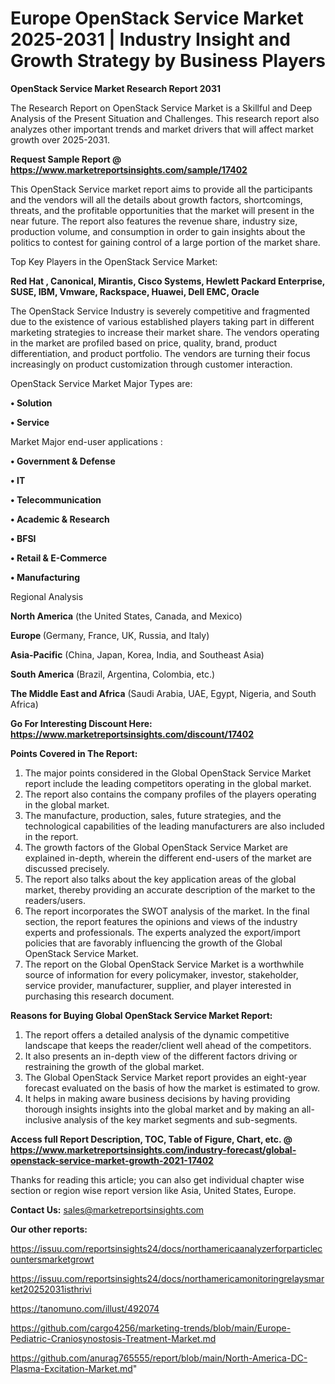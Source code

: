  # Europe OpenStack Service Market 2025-2031 | Industry Insight and Growth Strategy by Business Players

<strong>OpenStack Service Market Research Report 2031</strong>

The Research Report on OpenStack Service Market is a Skillful and Deep Analysis of the Present Situation and Challenges. This research report also analyzes other important trends and market drivers that will affect market growth over 2025-2031.

<strong>Request Sample Report @ <a href=https://www.marketreportsinsights.com/sample/17402>https://www.marketreportsinsights.com/sample/17402</a></strong>

This OpenStack Service market report aims to provide all the participants and the vendors will all the details about growth factors, shortcomings, threats, and the profitable opportunities that the market will present in the near future. The report also features the revenue share, industry size, production volume, and consumption in order to gain insights about the politics to contest for gaining control of a large portion of the market share.

Top Key Players in the OpenStack Service Market:

<strong>Red Hat , Canonical, Mirantis, Cisco Systems, Hewlett Packard Enterprise, SUSE, IBM, Vmware, Rackspace, Huawei, Dell EMC, Oracle</strong>

The OpenStack Service Industry is severely competitive and fragmented due to the existence of various established players taking part in different marketing strategies to increase their market share. The vendors operating in the market are profiled based on price, quality, brand, product differentiation, and product portfolio. The vendors are turning their focus increasingly on product customization through customer interaction.

OpenStack Service Market Major Types are:

<strong>• Solution

• Service</strong>

Market Major end-user applications :

<strong>• Government & Defense

• IT

• Telecommunication

• Academic & Research

• BFSI

• Retail & E-Commerce

• Manufacturing</strong>

Regional Analysis

</u><strong><b>North America</b></strong> (the United States, Canada, and Mexico)

<strong><b>Europe </b></strong>(Germany, France, UK, Russia, and Italy)

<strong><b>Asia-Pacific</b></strong> (China, Japan, Korea, India, and Southeast Asia)

<strong><b>South America</b></strong> (Brazil, Argentina, Colombia, etc.)

<strong><b>The Middle East and Africa</b></strong> (Saudi Arabia, UAE, Egypt, Nigeria, and South Africa)

<strong>Go For Interesting Discount Here: <a href=https://www.marketreportsinsights.com/discount/17402>https://www.marketreportsinsights.com/discount/17402</a></strong>

<strong>Points Covered in The Report:</strong>
<ol>
  <li>The major points considered in the Global OpenStack Service Market report include the leading competitors operating in the global market.</li>
  <li>The report also contains the company profiles of the players operating in the global market.</li>
  <li>The manufacture, production, sales, future strategies, and the technological capabilities of the leading manufacturers are also included in the report.</li>
  <li>The growth factors of the Global OpenStack Service Market are explained in-depth, wherein the different end-users of the market are discussed precisely.</li>
  <li>The report also talks about the key application areas of the global market, thereby providing an accurate description of the market to the readers/users.</li>
  <li>The report incorporates the SWOT analysis of the market. In the final section, the report features the opinions and views of the industry experts and professionals. The experts analyzed the export/import policies that are favorably influencing the growth of the Global OpenStack Service Market.</li>
  <li>The report on the Global OpenStack Service Market is a worthwhile source of information for every policymaker, investor, stakeholder, service provider, manufacturer, supplier, and player interested in purchasing this research document.</li>
</ol>
<strong>Reasons for Buying Global OpenStack Service Market Report:</strong>

<ol>
  <li>The report offers a detailed analysis of the dynamic competitive landscape that keeps the reader/client well ahead of the competitors.</li>
  <li>It also presents an in-depth view of the different factors driving or restraining the growth of the global market.</li>
  <li>The Global OpenStack Service Market report provides an eight-year forecast evaluated on the basis of how the market is estimated to grow.</li>
  <li>It helps in making aware business decisions by having providing thorough insights insights into the global market and by making an all-inclusive analysis of the key market segments and sub-segments.</li>
</ol>
<strong>Access full Report Description, TOC, Table of Figure, Chart, etc. @ <a href=https://www.marketreportsinsights.com/industry-forecast/global-openstack-service-market-growth-2021-17402>https://www.marketreportsinsights.com/industry-forecast/global-openstack-service-market-growth-2021-17402</a></strong>


Thanks for reading this article; you can also get individual chapter wise section or region wise report version like Asia, United States, Europe.

<strong>Contact Us:</strong>
sales@marketreportsinsights.com

<strong>Our other reports:</strong>

<a href=https://issuu.com/reportsinsights24/docs/northamericaanalyzerforparticlecountersmarketgrowt>https://issuu.com/reportsinsights24/docs/northamericaanalyzerforparticlecountersmarketgrowt</a>

<a href=https://issuu.com/reportsinsights24/docs/northamericamonitoringrelaysmarket20252031isthrivi>https://issuu.com/reportsinsights24/docs/northamericamonitoringrelaysmarket20252031isthrivi</a>

<a href=https://tanomuno.com/illust/492074>https://tanomuno.com/illust/492074</a>

<a href=https://github.com/cargo4256/marketing-trends/blob/main/Europe-Pediatric-Craniosynostosis-Treatment-Market.md>https://github.com/cargo4256/marketing-trends/blob/main/Europe-Pediatric-Craniosynostosis-Treatment-Market.md</a>

<a href=https://github.com/anurag765555/report/blob/main/North-America-DC-Plasma-Excitation-Market.md>https://github.com/anurag765555/report/blob/main/North-America-DC-Plasma-Excitation-Market.md</a>"
